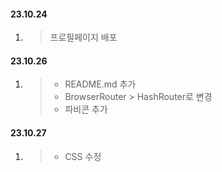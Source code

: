 #### 23.10.24

1. > 프로필페이지 배포

#### 23.10.26

1.  > + README.md 추가
    > + BrowserRouter > HashRouter로 변경
    > + 파비콘 추가
    
#### 23.10.27

1.  > + CSS 수정
